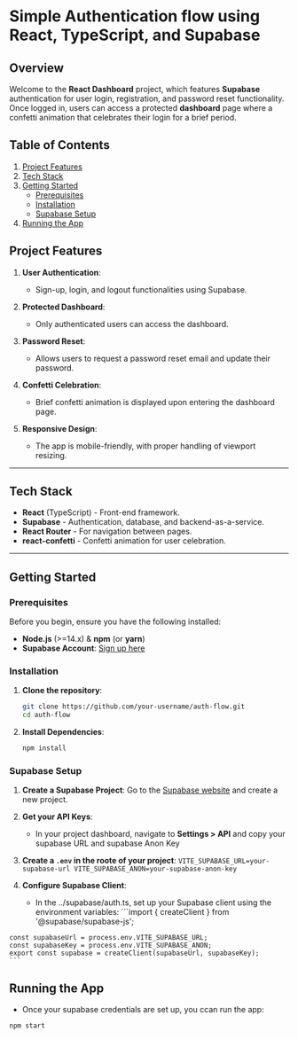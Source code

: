 # Simple Authentication flow using React, TypeScript, and Supabase

## Overview

Welcome to the **React Dashboard** project, which features **Supabase** authentication for user login, registration, and password reset functionality. Once logged in, users can access a protected **dashboard** page where a confetti animation that celebrates their login for a brief period.

## Table of Contents
1. [Project Features](#project-features)
2. [Tech Stack](#tech-stack)
3. [Getting Started](#getting-started)
    - [Prerequisites](#prerequisites)
    - [Installation](#installation)
    - [Supabase Setup](#supabase-setup)
4. [Running the App](#running-the-app)

## Project Features

1. **User Authentication**: 
   - Sign-up, login, and logout functionalities using Supabase.
   
2. **Protected Dashboard**:
   - Only authenticated users can access the dashboard.
   
3. **Password Reset**:
   - Allows users to request a password reset email and update their password.
   
4. **Confetti Celebration**:
   - Brief confetti animation is displayed upon entering the dashboard page.

5. **Responsive Design**: 
   - The app is mobile-friendly, with proper handling of viewport resizing.

---

## Tech Stack

- **React** (TypeScript) - Front-end framework.
- **Supabase** - Authentication, database, and backend-as-a-service.
- **React Router** - For navigation between pages.
- **react-confetti** - Confetti animation for user celebration.

---

## Getting Started

### Prerequisites

Before you begin, ensure you have the following installed:

- **Node.js** (>=14.x) & **npm** (or **yarn**)
- **Supabase Account**: [Sign up here](https://supabase.io/)

### Installation

1. **Clone the repository**:
   ```bash
   git clone https://github.com/your-username/auth-flow.git
   cd auth-flow

2. **Install Dependencies**:
   ```bash
   npm install

### Supabase Setup

  1. **Create a Supabase Project**: Go to the [Supabase website](https://supabase.io/) and create a new project.

  2. **Get your API Keys**:
      - In your project dashboard, navigate to **Settings > API** and copy your supabase URL and supabase Anon Key
  
  3. **Create a ```.env``` in the roote of your project**:
    ```VITE_SUPABASE_URL=your-supabase-url
      VITE_SUPABASE_ANON=your-supabase-anon-key
    ```
  
  4. **Configure Supabase Client**:
      - In the ../supabase/auth.ts, set up your Supabase client using the environment variables:
    ```import { createClient } from '@supabase/supabase-js';

    const supabaseUrl = process.env.VITE_SUPABASE_URL;
    const supabaseKey = process.env.VITE_SUPABASE_ANON;
    export const supabase = createClient(supabaseUrl, supabaseKey);
    ```

  ## Running the App

  - Once your supabase credentials are set up, you ccan run the app:
  ```bash
  npm start